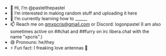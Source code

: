 - 👋 Hi, I’m @pastelthepastel
- 👀 I’m interested in making random stuff and uploading it here
- 🌱 I’m currently learning how to ______
- 📫 Reach me on gmxpcris@gmail.com or Discord: logonpastel (I am also sometimes active on ##chat and ##furry on irc libera.chat with the name "xpcris".)
- 😄 Pronouns: he/they
- ⚡ Fun fact: I freaking love antennas 📡

<!---
pastelthepastel/pastelthepastel is a ✨ special ✨ repository because its `README.md` (this file) appears on your GitHub profile.
You can click the Preview link to take a look at your changes.
--->
